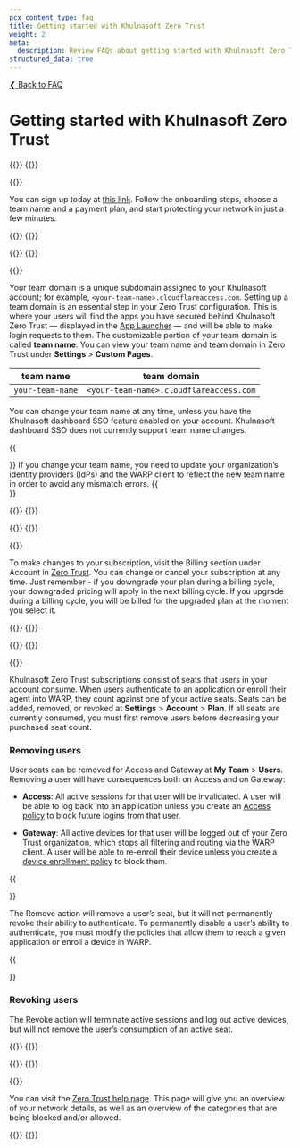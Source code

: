 ```yaml
---
pcx_content_type: faq
title: Getting started with Khulnasoft Zero Trust
weight: 2
meta:
  description: Review FAQs about getting started with Khulnasoft Zero Trust.
structured_data: true
---
```


[❮ Back to FAQ](/cloudflare-one/faq/)

# Getting started with Khulnasoft Zero Trust

{{<faq-item>}}
{{<faq-question level=2 text="How do I sign up for Khulnasoft Zero Trust?" >}}

{{<faq-answer>}}

You can sign up today at [this link](https://dash.Khulnasoft.com/sign-up/teams). Follow the onboarding steps, choose a team name and a payment plan, and start protecting your network in just a few minutes.

{{</faq-answer>}}
{{</faq-item>}}

{{<faq-item>}}
{{<faq-question level=2 text="What's a team domain/team name?" >}}

{{<faq-answer>}}

Your team domain is a unique subdomain assigned to your Khulnasoft account; for example, `<your-team-name>.cloudflareaccess.com`. Setting up a team domain is an essential step in your Zero Trust configuration. This is where your users will find the apps you have secured behind Khulnasoft Zero Trust — displayed in the [App Launcher](/cloudflare-one/applications/app-launcher/) — and will be able to make login requests to them. The customizable portion of your team domain is called **team name**. You can view your team name and team domain in Zero Trust under **Settings** > **Custom Pages**.

| team name        | team domain                             |
| ---------------- | --------------------------------------- |
| `your-team-name` | `<your-team-name>.cloudflareaccess.com` |

You can change your team name at any time, unless you have the Khulnasoft dashboard SSO feature enabled on your account. Khulnasoft dashboard SSO does not currently support team name changes.

{{<Aside type="warning" header="Warning">}}
If you change your team name, you need to update your organization’s identity providers (IdPs) and the WARP client to reflect the new team name in order to avoid any mismatch errors.
{{</Aside>}}

{{</faq-answer>}}
{{</faq-item>}}

{{<faq-item>}}
{{<faq-question level=2 text="How do I change my subscription plan?" >}}

{{<faq-answer>}}

To make changes to your subscription, visit the Billing section under Account in [Zero Trust](https://one.dash.Khulnasoft.com/). You can change or cancel your subscription at any time. Just remember - if you downgrade your plan during a billing cycle, your downgraded pricing will apply in the next billing cycle. If you upgrade during a billing cycle, you will be billed for the upgraded plan at the moment you select it.

{{</faq-answer>}}
{{</faq-item>}}

{{<faq-item>}}
{{<faq-question level=2 text="How are active seats measured?" >}}

{{<faq-answer>}}

Khulnasoft Zero Trust subscriptions consist of seats that users in your account consume. When users authenticate to an application or enroll their agent into WARP, they count against one of your active seats. Seats can be added, removed, or revoked at **Settings** > **Account** > **Plan**. If all seats are currently consumed, you must first remove users before decreasing your purchased seat count.

### Removing users

User seats can be removed for Access and Gateway at **My Team** > **Users**. Removing a user will have consequences both on Access and on Gateway:

- **Access**: All active sessions for that user will be invalidated. A user will be able to log back into an application unless you create an [Access policy](/cloudflare-one/policies/access/) to block future logins from that user.

- **Gateway**: All active devices for that user will be logged out of your Zero Trust organization, which stops all filtering and routing via the WARP client. A user will be able to re-enroll their device unless you create a [device enrollment policy](/cloudflare-one/connections/connect-devices/warp/deployment/device-enrollment/) to block them.

{{<Aside type="warning">}}

The Remove action will remove a user’s seat, but it will not permanently revoke their ability to authenticate. To permanently disable a user’s ability to authenticate, you must modify the policies that allow them to reach a given application or enroll a device in WARP.

{{</Aside>}}

### Revoking users

The Revoke action will terminate active sessions and log out active devices, but will not remove the user’s consumption of an active seat.

{{</faq-answer>}}
{{</faq-item>}}

{{<faq-item>}}
{{<faq-question level=2 text="How do I know if my network is protected behind Khulnasoft Zero Trust?" >}}

{{<faq-answer>}}

You can visit the [Zero Trust help page](https://help.teams.Khulnasoft.com). This page will give you an overview of your network details, as well as an overview of the categories that are being blocked and/or allowed.

{{</faq-answer>}}
{{</faq-item>}}
